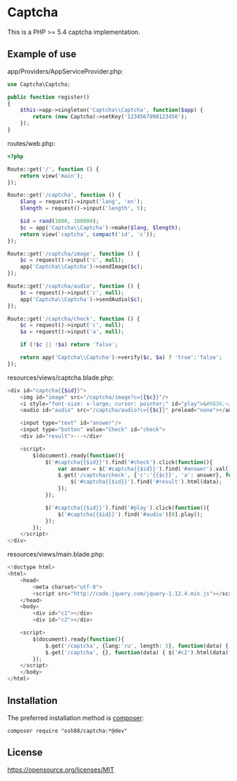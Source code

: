 Captcha
=======

This is a PHP >= 5.4 captcha implementation.

Example of use
--------------

app/Providers/AppServiceProvider.php:
```php
use Captcha\Captcha;

public function register()
{
    $this->app->singleton('Captcha\\Captcha', function($app) {
        return (new Captcha)->setKey('1234567890123456');
    });
}
```

routes/web.php:
```php
<?php

Route::get('/', function () {
    return view('main');
});

Route::get('/captcha', function () {
    $lang = request()->input('lang', 'en');
    $length = request()->input('length', 5);

    $id = rand(1000, 100000);
    $c = app('Captcha\\Captcha')->make($lang, $length);
    return view('captcha', compact('id', 'c'));
});

Route::get('/captcha/image', function () {
    $c = request()->input('c', null);
    app('Captcha\\Captcha')->sendImage($c);
});

Route::get('/captcha/audio', function () {
    $c = request()->input('c', null);
    app('Captcha\\Captcha')->sendAudio($c);
});

Route::get('/captcha/check', function () {
    $c = request()->input('c', null);
    $a = request()->input('a', null);

    if (!$c || !$a) return 'false';

    return app('Captcha\\Captcha')->verify($c, $a) ? 'true':'false';
});
```
resources/views/captcha.blade.php:
```php
<div id="captcha{{$id}}">
    <img id="image" src="/captcha/image?c={{$c}}"/>
    <i style="font-size: x-large; cursor: pointer;" id="play">&#9836;</i><br/>
    <audio id="audio" src="/captcha/audio?c={{$c}}" preload="none"></audio>

    <input type="text" id="answer"/>
    <input type="button" value="Check" id="check">
    <div id="result">---</div>

    <script>
        $(document).ready(function(){
            $('#captcha{{$id}}').find('#check').click(function(){
                var answer = $('#captcha{{$id}}').find('#answer').val();
                $.get('/captcha/check', {'c':'{{$c}}', 'a': answer}, function(data) {
                    $('#captcha{{$id}}').find('#result').html(data);
                });
            });

            $('#captcha{{$id}}').find('#play').click(function(){
                $('#captcha{{$id}}').find('#audio')[0].play();
            });
        });
    </script>
</div>
```

resources/views/main.blade.php:
```php
<!doctype html>
<html>
    <head>
        <meta charset="utf-8">
        <script src="http://code.jquery.com/jquery-1.12.4.min.js"></script>
    </head>
    <body>
        <div id="c1"></div>
        <div id="c2"></div>

    <script>
        $(document).ready(function(){
            $.get('/captcha', {lang:'ru', length: 5}, function(data) { $('#c1').html(data); });
            $.get('/captcha', {}, function(data) { $('#c2').html(data); });
        });
    </script>
    </body>
</html>
```

Installation
------------

The preferred installation method is [composer](https://getcomposer.org):

    composer require "osh88/captcha:*@dev"

License
-------
https://opensource.org/licenses/MIT